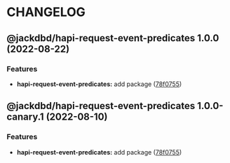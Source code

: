 # CHANGELOG

## @jackdbd/hapi-request-event-predicates 1.0.0 (2022-08-22)


### Features

* **hapi-request-event-predicates:** add package ([78f0755](https://github.com/jackdbd/matsuri/commit/78f07552ce46659663e28cb2a04309794dae5c46))

## @jackdbd/hapi-request-event-predicates 1.0.0-canary.1 (2022-08-10)


### Features

* **hapi-request-event-predicates:** add package ([78f0755](https://github.com/jackdbd/matsuri/commit/78f07552ce46659663e28cb2a04309794dae5c46))
